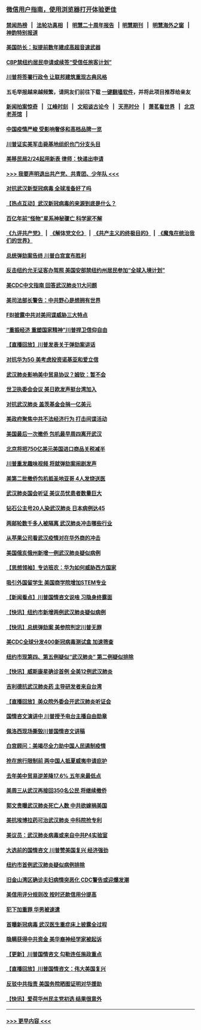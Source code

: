### [微信用户指南，使用浏览器打开体验更佳](https://github.com/gfw-breaker/banned-news1/blob/master/indexes/wechat-guide.md?t=0)
#### [禁闻热榜](热点新闻.md?t=0)  &nbsp;&nbsp;|&nbsp;&nbsp; [法轮功真相](https://github.com/gfw-breaker/truth/blob/master/README.md?t=0) &nbsp;&nbsp;|&nbsp;&nbsp; [明慧二十周年报告](https://github.com/gfw-breaker/mh-reports/blob/master/README.md?t=0) &nbsp;&nbsp;|&nbsp;&nbsp;[明慧期刊](https://github.com/gfw-breaker/mh-qikan) &nbsp;&nbsp;|&nbsp;&nbsp; [明慧海外之窗](https://github.com/gfw-breaker/mh-news/blob/master/README.md?t=0) &nbsp;&nbsp;|&nbsp;&nbsp; [神韵特别报道](https://github.com/gfw-breaker/mh-news/blob/master/shenyun.md?t=0)
#### [美国防长：拟提前数年建成高超音速武器](../pages/nsc412/n11850959.md?t=02071956) 
#### [CBP禁纽约居民申请或续签“受信任旅客计划”](../pages/nsc412/n11850857.md?t=02071956) 
#### [川普将签署行政令 让联邦建筑重现古典风格](../pages/nsc412/n11850654.md?t=02071956) 
#### 五毛举报越来越频繁，请网友们前往下载 [一键翻墙软件](https://github.com/gfw-breaker/ssr-accounts)，并将此项目推荐给亲友
#### [新闻拍案惊奇](https://github.com/gfw-breaker/banned-news1/blob/master/pages/link4.md) &nbsp;&nbsp;|&nbsp;&nbsp; [江峰时刻](https://github.com/gfw-breaker/banned-news1/blob/master/pages/link4.md) &nbsp;&nbsp;|&nbsp;&nbsp; [文昭谈古论今](https://github.com/gfw-breaker/banned-news1/blob/master/pages/link4.md) &nbsp;&nbsp;|&nbsp;&nbsp; [天亮时分](https://github.com/gfw-breaker/banned-news1/blob/master/pages/link4.md) &nbsp;&nbsp;|&nbsp;&nbsp; [萧茗看世界](https://github.com/gfw-breaker/banned-news1/blob/master/pages/link4.md) &nbsp;&nbsp;|&nbsp;&nbsp; [北京老茶馆](https://github.com/gfw-breaker/banned-news1/blob/master/pages/link4.md) &nbsp;&nbsp;|&nbsp;&nbsp; 
#### [中国疫情严峻 受影响奢侈和高档品牌一览](../pages/nsc412/n11850319.md?t=02071956) 
#### [川普证实美军击毙基地组织也门分支头目](../pages/nsc412/n11850383.md?t=02071956) 
#### [美移民局2/24起用新表 律师：快递出申请](../pages/nsc412/n11848220.md?t=02071956) 
#### [>>> 我要声明退出共产党、共青团、少年队 <<<](https://github.com/begood0513/goodnews/blob/master/quit/letter.md) 
#### [对抗武汉新型冠病毒 全球准备好了吗](../pages/nsc412/n11850142.md?t=02071956) 
#### [【热点互动】武汉新冠病毒的来源到底是什么？](../pages/nsc412/n11849749.md?t=02071956) 
#### [百亿年前“怪物”星系神秘骤亡 科学家不解](../pages/nsc412/n11849863.md?t=02071956) 
#### [《九评共产党》](https://github.com/begood0513/9ping.md/blob/master/README.md) &nbsp;|&nbsp; [《解体党文化》](../../../../jtdwh.md/blob/master/README.md)  &nbsp;|&nbsp; [《共产主义的终极目的》](../../../../gczydzjmd.md/blob/master/README.md) &nbsp;|&nbsp; [《魔鬼在统治我们的世界》](../../../../mgztzwmdsj.md/blob/master/README.md) 
#### [总统弹劾案告终 川普白宫宣布胜利](../pages/nsc412/n11849985.md?t=02071956) 
#### [反击纽约允无证客办驾照  美国安部禁纽约州居民参加“全球入境计划”](../pages/nsc412/n11849828.md?t=02071956) 
#### [美CDC中文指南 回答武汉肺炎11大问题](../pages/nsc412/n11849703.md?t=02071956) 
#### [美司法部长警告：中共野心是想拥有世界](../pages/nsc412/n11849769.md?t=02071956) 
#### [FBI披露中共对美间谍威胁三大特点](../pages/nsc412/n11849700.md?t=02071956) 
#### [“重振经济 重塑国家精神”川普捍卫信仰自由](../pages/nsc412/n11849641.md?t=02071956) 
#### [【直播回放】川普发表关于弹劾案讲话](../pages/nsc412/n11849472.md?t=02071956) 
#### [对抗华为5G 美考虑投资诺基亚和爱立信](../pages/nsc412/n11849510.md?t=02071956) 
#### [武汉肺炎影响美中贸易协议？姆钦：暂不会](../pages/nsc412/n11849497.md?t=02071956) 
#### [世卫执委会会议 美日欧发声挺台湾加入](../pages/nsc412/n11849433.md?t=02071956) 
#### [对抗武汉肺炎 盖茨基金会捐一亿美元](../pages/nsc412/n11848953.md?t=02071956) 
#### [美政府聚焦中共不法经济行为 打击间谍活动](../pages/nsc412/n11849322.md?t=02071956) 
#### [美国最后一次撤侨 包机最早周四离开武汉](../pages/nsc412/n11849395.md?t=02071956) 
#### [北京将把750亿美元美国进口商品关税减半](../pages/nsc412/n11848896.md?t=02071956) 
#### [川普重发趣味视频 将就弹劾案闹剧发声](../pages/nsc412/n11848715.md?t=02071956) 
#### [美第二批撤侨包机抵圣地亚哥 4人发烧送医](../pages/nsc412/n11847923.md?t=02071956) 
#### [武汉肺炎国会听证 美议员忧患者数量巨大](../pages/nsc412/n11844851.md?t=02071956) 
#### [钻石公主号20人染武汉肺炎 日本病例达45](../pages/nsc412/n11847823.md?t=02071956) 
#### [两邮轮数千多人被隔离 武汉肺炎冲击哪些行业](../pages/nsc412/n11847456.md?t=02071956) 
#### [从苹果公司看武汉疫情对在华外商的冲击](../pages/nsc412/n11847586.md?t=02071956) 
#### [美国俄亥俄州新增一例武汉肺炎疑似病例](../pages/nsc412/n11847714.md?t=02071956) 
#### [【思想领袖】专访班农：华为如何威胁西方国家](../pages/nsc412/n11847306.md?t=02071956) 
#### [吸引外国留学生 美国商学院增加STEM专业](../pages/nsc412/n11847417.md?t=02071956) 
#### [【新闻看点】川普国情咨文说啥 习隐身终露面](../pages/nsc412/n11847016.md?t=02071956) 
#### [【快讯】纽约市新增两例武汉肺炎疑似病例](../pages/nsc412/n11847250.md?t=02071956) 
#### [【快讯】总统弹劾案 美参院判定川普无罪](../pages/nsc412/n11847316.md?t=02071956) 
#### [美CDC全球分发400新冠病毒测试盒 加速筛查](../pages/nsc412/n11847260.md?t=02071956) 
#### [纽约市现第四、第五例疑似“武汉肺炎”   第二例疑似排除](../pages/nsc412/n11847332.md?t=02071956) 
#### [【快讯】威斯康星确诊首例 全美12例武汉肺炎](../pages/nsc412/n11847162.md?t=02071956) 
#### [吉利德抗武汉肺炎药 主导研发者来自台湾](../pages/nsc412/n11847064.md?t=02071956) 
#### [【直播回放】美众院外委会开武汉肺炎听证会](../pages/nsc412/n11846727.md?t=02071956) 
#### [国情咨文演讲中 川普授予电台主播自由勋章](../pages/nsc412/n11846815.md?t=02071956) 
#### [佩洛西现场撕毁川普国情咨文讲稿](../pages/nsc412/n11846724.md?t=02071956) 
#### [白宫顾问：美竭尽全力助中国人民遏制疫情](../pages/nsc412/n11846756.md?t=02071956) 
#### [抢在旅行限制前 两中国人抵夏威夷申请庇护](../pages/nsc412/n11846866.md?t=02071956) 
#### [去年美中贸易逆差降17.6% 五年来最低点](../pages/nsc412/n11846755.md?t=02071956) 
#### [美周三从武汉再接回350名公民 将继续撤侨](../pages/nsc412/n11846705.md?t=02071956) 
#### [郭文贵曝武汉肺炎死亡人数 中共欲嫁祸美国](../pages/nsc412/n11846240.md?t=02071956) 
#### [美抗埃博拉药可治武汉肺炎 中科院抢专利](../pages/nsc412/n11846409.md?t=02071956) 
#### [美议员：武汉肺炎病毒或来自中共P4实验室](../pages/nsc412/n11846043.md?t=02071956) 
#### [大选前的国情咨文 川普赞美国复兴 经济强劲](../pages/nsc412/n11845526.md?t=02071956) 
#### [纽约市首例武汉肺炎疑似病例排除](../pages/nsc412/n11844989.md?t=02071956) 
#### [旧金山湾区确诊夫妇病情突恶化 CDC警告或迎爆发潮](../pages/nsc412/n11845730.md?t=02071956) 
#### [美信用评分规则改  按时还款信用分提高](../pages/nsc412/n11845488.md?t=02071956) 
#### [犯下加重罪 华男被速遣](../pages/nsc412/n11845476.md?t=02071956) 
#### [首曝新冠病毒 武汉医生重症床上披露全过程](../pages/nsc412/n11845150.md?t=02071956) 
#### [隐瞒获得中共资金 美华裔神经学家被起诉](../pages/nsc412/n11844879.md?t=02071956) 
#### [【更新】川普国情咨文 勾勒连任施政重点](../pages/nsc412/n11845223.md?t=02071956) 
#### [【直播回放】川普国情咨文：伟大美国复兴](../pages/nsc412/n11842079.md?t=02071956) 
#### [反驳中共指责 美国务院晒图证明对华援助](../pages/nsc412/n11844859.md?t=02071956) 
#### [【快讯】爱荷华州民主党初选 结果很意外](../pages/nsc412/n11844878.md?t=02071956) 

----
#### [ >>> 更早内容 <<< ](../indexes/nsc412-earlier.md)
